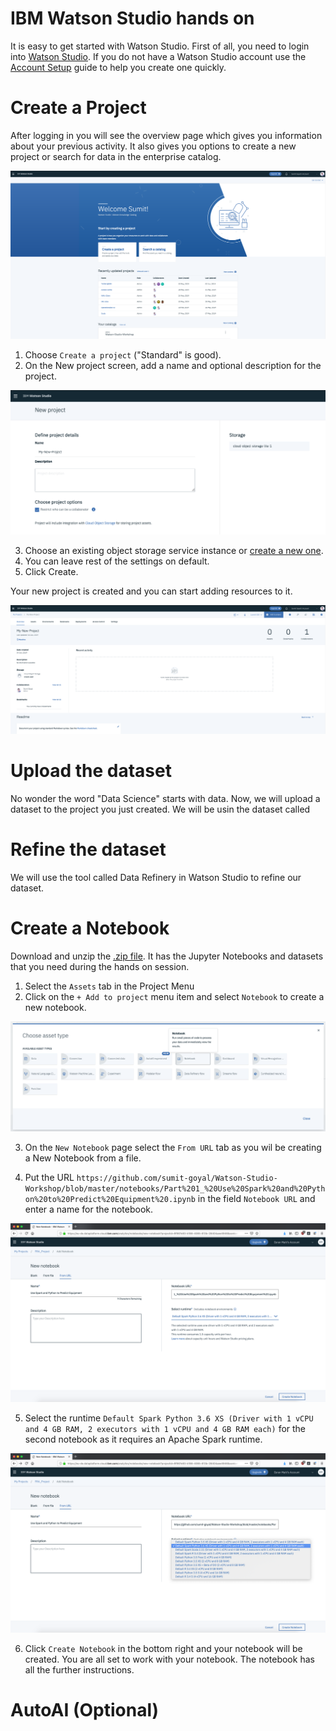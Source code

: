 # IBM Watson Studio hands on


It is easy to get started with Watson Studio. First of all, you need to login into [Watson Studio](https://eu-de.dataplatform.cloud.ibm.com). If you do not have a Watson Studio account use the [Account Setup](https://github.com/sumit-goyal/Watson-Studio-Workshop/wiki/Account-setup) guide to help you create one quickly.


# Create a Project
After logging in you will see the overview page which gives you information about your previous activity. It also gives you options to create a new project or search for data in the enterprise catalog.


![Watson Studio Landing page](./docs/images/ws-landing-page.png?raw=true "Title")

1. Choose  `Create a project` ("Standard" is good).
2. On the New project screen, add a name and optional description for the project.

![New Project Page](./docs/images/new-project-form.png?raw=true "New Project Form")

3. Choose an existing object storage service instance or [create a new one](https://github.com/sumit-goyal/Watson-Studio-Workshop/wiki/Account-setup).
4. You can leave rest of the settings on default.
5. Click Create.

Your new project is created and you can start adding resources to it.

![New Project Created](./docs/images/new-project-created.png?raw=true "New Project Created")

# Upload the dataset

No wonder the word "Data Science" starts with data. Now, we will upload a dataset to the project you just created. We will be usin the dataset called 

# Refine the dataset

We will use the tool called Data Refinery in Watson Studio to refine our dataset.

# Create a Notebook

Download and unzip the [.zip file](https://github.com/sumit-goyal/Watson-Studio-Workshop/archive/master.zip). It has the Jupyter Notebooks and datasets that you need during the hands on session.

1. Select the `Assets` tab in the Project Menu
2. Click on the `+ Add to project` menu item and select `Notebook` to create a new notebook.

![New Project Page](./docs/images/add-to-project.png?raw=true "Title")

3. On the `New Notebook` page select the `From URL` tab as you wil be creating a New Notebook from a file.

4. Put the URL `https://github.com/sumit-goyal/Watson-Studio-Workshop/blob/master/notebooks/Part%201_%20Use%20Spark%20and%20Python%20to%20Predict%20Equipment%20.ipynb` in the field `Notebook URL` and enter a name for the notebook.

![Create Notebook](./docs/images/new-notebook-from-url.png?raw=true "Title")

5. Select the runtime `Default Spark Python 3.6 XS (Driver with 1 vCPU and 4 GB RAM, 2 executors with 1 vCPU and 4 GB RAM each)` for the second notebook as it requires an Apache Spark runtime.

![Select Runtime](./docs/images/select-runtime-spark.png?raw=true "Title")

6. Click `Create Notebook` in the bottom right and your notebook will be created. You are all set to work with your notebook. The notebook has all the further instructions.

# AutoAI (Optional)





